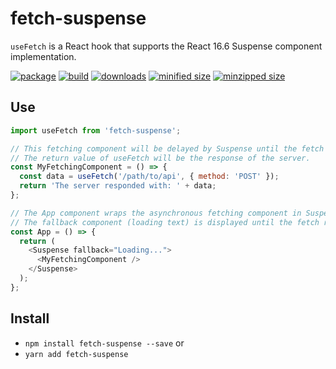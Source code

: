 # fetch-suspense
`useFetch` is a React hook that supports the React 16.6 Suspense component implementation.

[![package](https://img.shields.io/github/package-json/v/CharlesStover/fetch-suspense.svg)](https://travis-ci.com/CharlesStover/fetch-suspense/)
[![build](https://api.travis-ci.com/CharlesStover/fetch-suspense.svg)](https://travis-ci.com/CharlesStover/fetch-suspense/)
[![downloads](https://img.shields.io/npm/dt/fetch-suspense.svg)](https://www.npmjs.com/package/fetch-suspense)
[![minified size](https://img.shields.io/bundlephobia/min/fetch-suspense.svg)](https://www.npmjs.com/package/fetch-suspense)
[![minzipped size](https://img.shields.io/bundlephobia/minzip/fetch-suspense.svg)](https://www.npmjs.com/package/fetch-suspense)

## Use

```JavaScript
import useFetch from 'fetch-suspense';

// This fetching component will be delayed by Suspense until the fetch request resolves.
// The return value of useFetch will be the response of the server.
const MyFetchingComponent = () => {
  const data = useFetch('/path/to/api', { method: 'POST' });
  return 'The server responded with: ' + data;
};

// The App component wraps the asynchronous fetching component in Suspense.
// The fallback component (loading text) is displayed until the fetch request resolves.
const App = () => {
  return (
    <Suspense fallback="Loading...">
      <MyFetchingComponent />
    </Suspense>
  );
};
```

## Install

* `npm install fetch-suspense --save` or
* `yarn add fetch-suspense`
